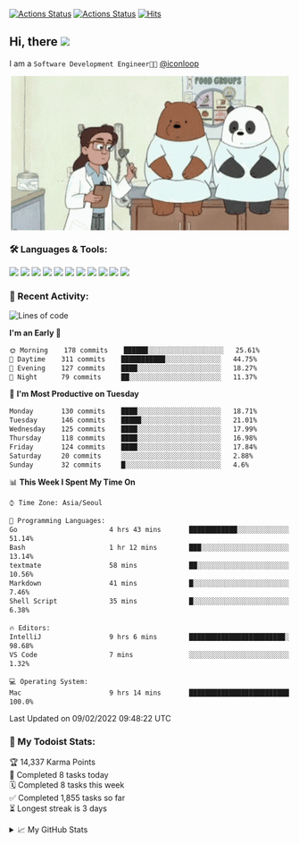 
[![Actions Status](https://github.com/ddok2/ddok2/workflows/Todoist%20Readme/badge.svg)](https://github.com/ddok2/ddok2/actions)
[![Actions Status](https://github.com/ddok2/ddok2/workflows/wakatime-stats/badge.svg)](https://github.com/ddok2/ddok2/actions)
[![Hits](https://hits.seeyoufarm.com/api/count/incr/badge.svg?url=https%3A%2F%2Fgithub.com%2Fddok2&count_bg=%23FF9595&title_bg=%23555555&icon=github.svg&icon_color=%23FFFFFF&title=hits&edge_flat=false)](https://hits.seeyoufarm.com)

<!-- ![visitors](https://visitor-badge.laobi.icu/badge?page_id=ddok2.ddok2) -->
## Hi, there <img src="https://raw.githubusercontent.com/MartinHeinz/MartinHeinz/master/wave.gif" width="25px">

I am a `Software Development Engineer🧑‍💻` [@iconloop](https://github.com/iconloop)


<p align="center">
<img align="center" alt="GIF" src="img/debugging.gif" />
</p>


### 🛠 Languages & Tools:
<p>
    <img src="https://img.shields.io/badge/go-%2300ADD8.svg?&style=for-the-badge&logo=go&logoColor=white"/>
    <img src="https://img.shields.io/badge/node.js%20-%2343853D.svg?&style=for-the-badge&logo=node.js&logoColor=white"/>
    <img src="https://img.shields.io/badge/javascript%20-%23323330.svg?&style=for-the-badge&logo=javascript&logoColor=%23F7DF1E"/>
    <img src="https://img.shields.io/badge/typescript%20-%23007ACC.svg?&style=for-the-badge&logo=typescript&logoColor=white"/>
    <img src="https://img.shields.io/badge/python%20-%2314354C.svg?&style=for-the-badge&logo=python&logoColor=white"/>
    <img src="https://img.shields.io/badge/react%20-%2320232a.svg?&style=for-the-badge&logo=react&logoColor=%2361DAFB"/>
    <img src="https://img.shields.io/badge/AWS%20-%23FF9900.svg?&style=for-the-badge&logo=amazon-aws&logoColor=white"/>
    <img src="https://img.shields.io/badge/Google%20Cloud%20-%234285F4.svg?&style=for-the-badge&logo=google-cloud&logoColor=white"/>
    <img src="https://img.shields.io/badge/docker%20-%230db7ed.svg?&style=for-the-badge&logo=docker&logoColor=white"/>
    <img src="https://img.shields.io/badge/kubernetes%20-%23326ce5.svg?&style=for-the-badge&logo=kubernetes&logoColor=white"/>
    <img src="https://img.shields.io/badge/ansible%20-%231A1918.svg?&style=for-the-badge&logo=ansible&logoColor=white"/>
</p>

### 🌈 Recent Activity:
<!--START_SECTION:waka-->
![Lines of code](https://img.shields.io/badge/From%20Hello%20World%20I%27ve%20Written-274%20Thousand%20lines%20of%20code-blue)

**I'm an Early 🐤** 

```text
🌞 Morning    178 commits    ██████░░░░░░░░░░░░░░░░░░░   25.61% 
🌆 Daytime    311 commits    ███████████░░░░░░░░░░░░░░   44.75% 
🌃 Evening    127 commits    ████░░░░░░░░░░░░░░░░░░░░░   18.27% 
🌙 Night      79 commits     ██░░░░░░░░░░░░░░░░░░░░░░░   11.37%

```
📅 **I'm Most Productive on Tuesday** 

```text
Monday       130 commits    ████░░░░░░░░░░░░░░░░░░░░░   18.71% 
Tuesday      146 commits    █████░░░░░░░░░░░░░░░░░░░░   21.01% 
Wednesday    125 commits    ████░░░░░░░░░░░░░░░░░░░░░   17.99% 
Thursday     118 commits    ████░░░░░░░░░░░░░░░░░░░░░   16.98% 
Friday       124 commits    ████░░░░░░░░░░░░░░░░░░░░░   17.84% 
Saturday     20 commits     ░░░░░░░░░░░░░░░░░░░░░░░░░   2.88% 
Sunday       32 commits     █░░░░░░░░░░░░░░░░░░░░░░░░   4.6%

```


📊 **This Week I Spent My Time On** 

```text
⌚︎ Time Zone: Asia/Seoul

💬 Programming Languages: 
Go                       4 hrs 43 mins       ████████████░░░░░░░░░░░░░   51.14% 
Bash                     1 hr 12 mins        ███░░░░░░░░░░░░░░░░░░░░░░   13.14% 
textmate                 58 mins             ██░░░░░░░░░░░░░░░░░░░░░░░   10.56% 
Markdown                 41 mins             █░░░░░░░░░░░░░░░░░░░░░░░░   7.46% 
Shell Script             35 mins             █░░░░░░░░░░░░░░░░░░░░░░░░   6.38%

🔥 Editors: 
IntelliJ                 9 hrs 6 mins        ████████████████████████░   98.68% 
VS Code                  7 mins              ░░░░░░░░░░░░░░░░░░░░░░░░░   1.32%

💻 Operating System: 
Mac                      9 hrs 14 mins       █████████████████████████   100.0%

```


 Last Updated on 09/02/2022 09:48:22 UTC
<!--END_SECTION:waka-->

### 🚧 My Todoist Stats:
<!-- TODO-IST:START -->
🏆  14,337 Karma Points           
🌸  Completed 8 tasks today           
🗓  Completed 8 tasks this week           
✅  Completed 1,855 tasks so far           
⏳  Longest streak is 3 days
<!-- TODO-IST:END -->

<details>
<summary>📈 My GitHub Stats</summary>
<p align="center"> <img src="https://github-readme-stats.vercel.app/api?username=ddok2&show_icons=true" alt="ddok2" />
</details>
